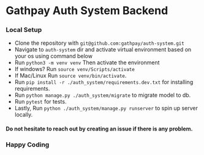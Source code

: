 # Gathpay Auth System Backend


### Local Setup

- Clone the repository with `git@github.com:gathpay/auth-system.git`
- Navigate to `auth-system` dir and activate virtual environment based on your os using command below
- Run `python3 -m venv venv` Then activate the environment
- If windows? Run `source venv/Scripts/activate`
- If Mac/Linux Run `source venv/bin/activate`.
- Run `pip install -r ./auth_system/requirements.dev.txt` for installing requirements.
- Run `python manage.py ./auth_system/migrate` to migrate model to db.
- Run `pytest` for tests.
- Lastly, Run `python ./auth_system/manage.py runserver` to spin up server locally.


#### Do not hesitate to reach out by creating an issue if there is any problem.

### Happy Coding

